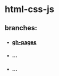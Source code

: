 # html-css-js

## branches:

* ### [gh-pages](https://github.com/AlexeyAleks/html-css-js/tree/gh-pages)
* ### ...
* ### ...
